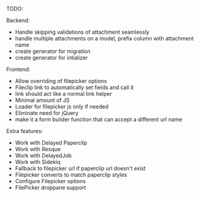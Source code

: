 TODO:

Backend:
* Handle skipping validations of attachment seamlessly
* handle multiple attachments on a model, prefix column with attachment name
* create generator for migration
* create generator for intializer

Frontend:
* Allow overriding of filepicker options
* Fileclip link to automatically set fields and call it
* link should act like a normal link helper
* Minimal amount of JS
* Loader for filepicker js only if needed
* Eliminate need for jQuery
* make it a form builder function that can accept a different url name

Extra features:
* Work with Delayed Paperclip
* Work with Resque
* Work with DelayedJob
* Work with Sidekiq
* Fallback to filepicker url if paperclip url doesn't exist
* Filepicker converts to match paperclip styles
* Configure Filepicker options
* FilePicker droppane support

